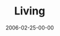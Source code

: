 ---
layout: message
category: message
series: "Full Contact Life"
title: "Living"
date: 2006-02-25-00-00
message_id: 80
audio: "http://s3.amazonaws.com/crossroads-media/message/audio/Full_Contact_Life_08_02-26-06_Living.mp3"
audio-duration: ":"
explicit: false
---